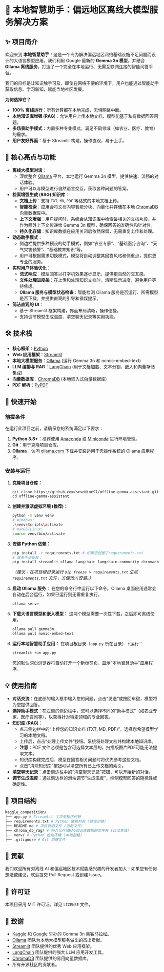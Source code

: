 # 🧠 本地智慧助手：偏远地区离线大模型服务解决方案

## ✨ 项目简介

欢迎来到 **本地智慧助手**！这是一个专为解决偏远地区网络基础设施不足问题而设计的大语言模型应用。我们利用 Google 最新的 **Gemma 3n 模型**，并结合 **Ollama 离线服务**，打造了一个完全在本地运行、无需互联网连接的智能问答平台。

我们的目标是让知识触手可及，即使在网络不便的环境下，用户也能通过智能助手获取信息、学习新知，赋能当地社区发展。

**为何选择它？**
- **100% 离线运行**：所有计算都在本地完成，无惧网络中断。
- **本地知识库增强 (RAG)**：允许用户上传本地文档，模型能基于私有数据回答问题。
- **多场景助手模式**：内置多种专业模式，满足不同领域（如农业、医疗、教育）的需求。
- **用户友好界面**：基于 Streamlit 构建，操作直观，易于上手。

## 🌟 核心亮点与功能

*   **离线大模型对话**：
    *   深度整合 [Ollama](https://ollama.com/) 平台，本地运行 Gemma 3n 模型，提供快速、流畅的对话体验。
    *   用户可以与模型进行自然语言交互，获取各种问题的答案。
*   **检索增强生成 (RAG) 知识库**：
    *   **文档上传**：支持 `TXT`, `MD`, `PDF` 等格式的本地文档上传。
    *   **智能检索**：应用会将文档内容智能分块、向量化并存储在本地 [ChromaDB](https://www.trychroma.com/) 向量数据库中。
    *   **上下文增强**：用户提问时，系统会从知识库中检索最相关的文档片段，并作为额外上下文传递给 Gemma 3n 模型，确保回答的准确性和针对性。
    *   **持久化存储**：知识库数据在应用关闭后依然保留，无需重复上传和处理。
*   **动态助手模式**：
    *   侧边栏提供多种预设的助手模式，例如“农业专家”、“基础医疗咨询”、“天气灾害预警”、“基础教育知识”等。
    *   用户可根据需求切换模式，模型将自动调整其回答风格和侧重点，提供更专业的服务。
*   **实时用户体验优化**：
    *   **流式响应**：模型回答以打字机效果逐步显示，提供更自然的交互感。
    *   **文件处理进度条**：在上传和处理知识文档时，清晰显示进度，避免用户等待焦虑。
    *   **Ollama 服务与模型状态检查**：智能检测 Ollama 服务是否运行、所需模型是否下载，并提供直观的引导和错误提示。
*   **简洁直观的 UI**：
    *   基于 Streamlit 框架构建，界面布局清晰，操作便捷。
    *   支持调节模型生成温度、清空聊天记录等实用功能。

## 🛠️ 技术栈

*   **核心框架**：[Python](https://www.python.org/)
*   **Web 应用框架**：[Streamlit](https://streamlit.io/)
*   **本地大模型服务**：[Ollama](https://ollama.com/) (运行 Gemma 3n 和 nomic-embed-text)
*   **LLM 编排与 RAG**：[LangChain](https://www.langchain.com/) (用于文档加载、文本分割、嵌入和向量存储集成)
*   **向量数据库**：[ChromaDB](https://www.trychroma.com/) (本地嵌入式向量数据库)
*   **PDF 解析**：[PyPDF](https://pypdf.readthedocs.io/en/stable/)

## 🚀 快速开始

### 前提条件

在运行此项目之前，请确保您的系统满足以下要求：

1.  **Python 3.8+**：推荐使用 [Anaconda](https://www.anaconda.com/products/individual) 或 [Miniconda](https://docs.conda.io/en/latest/miniconda.html) 进行环境管理。
2.  **Git**：用于克隆项目仓库。
3.  **Ollama**：访问 [ollama.com](https://ollama.com/) 下载并安装适用于您操作系统的 Ollama 应用程序。

### 安装与运行

1.  **克隆项目仓库：**
    ```bash
    git clone https://github.com/seveNine97/offline-gemma-assistant.git # 请替换为您的实际仓库名
    cd offline-gemma-assistant
    ```

2.  **创建并激活虚拟环境 (推荐)：**
    ```bash
    python -m venv venv
    # Windows:
    .\venv\Scripts\activate
    # macOS/Linux:
    source venv/bin/activate
    ```

3.  **安装 Python 依赖：**
    ```bash
    pip install -r requirements.txt # 如果您创建了requirements.txt
    # 或者手动安装：
    pip install streamlit ollama langchain langchain-community chromadb pypdf
    ```
    *（建议：在项目根目录运行 `pip freeze > requirements.txt` 生成 `requirements.txt` 文件，方便他人安装。）*

4.  **启动 Ollama 服务：**
    在您的命令行中运行以下命令。Ollama 桌面应用通常会自动在后台运行，如果已运行则无需重复执行。
    ```bash
    ollama serve
    ```

5.  **下载大语言模型和嵌入模型：**
    这两个模型需要一次性下载，之后即可离线使用。
    ```bash
    ollama pull gemma3n
    ollama pull nomic-embed-text
    ```

6.  **运行本地智慧助手应用：**
    在项目根目录（`app.py` 所在目录）下运行：
    ```bash
    streamlit run app.py
    ```
    您的默认网页浏览器将自动打开一个新标签页，显示“本地智慧助手”应用程序。

## 💡 使用指南

*   **对话交流**：在底部的输入框中输入您的问题，点击“发送”或按回车键，模型将为您提供回答。
*   **选择助手模式**：在左侧的侧边栏中，您可以选择不同的“助手模式”（如农业专家、医疗咨询等），以获得针对特定领域的专业回答。
*   **知识库 (RAG)**：
    *   点击侧边栏中的“上传您的知识文档 (TXT, MD, PDF)”，选择您希望模型学习的本地文档。
    *   上传后，点击“处理上传文件”按钮。系统将处理文档并构建本地知识库。
    *   **注意**：PDF 文件必须是包含可选择文本层的，扫描版图片PDF可能无法提取文本。
    *   知识库构建完成后，模型在回答相关问题时将优先参考这些文档。
    *   点击“清除知识库”按钮可以清空所有已上传文档的索引。
*   **清空聊天记录**：点击侧边栏中的“清空聊天记录”按钮，可以开始新的对话。
*   **调节生成温度**：通过侧边栏的滑块调节“生成温度”，控制模型回答的随机性或确定性。

## 📂 项目结构

```bash
kaggle_competition/
├── app.py # Streamlit 主应用程序代码
├── requirements.txt # Python 依赖列表 (建议创建)
├── README.md # 项目说明文件 (当前文件)
├── chroma_db_rag/ # 持久化存储RAG知识库数据的文件夹 (自动生成)
├── venv/ # Python 虚拟环境 (本地创建)
├── .gitignore # Git 忽略文件 
```

## 🤝 贡献

我们欢迎所有对离线 AI 和偏远地区技术赋能感兴趣的开发者加入！如果您有任何想法或建议，欢迎提交 Pull Request 或创建 Issue。

## 📜 许可证

本项目采用 MIT 许可证。详见 `LICENSE` 文件。

## 🙏 致谢

*   [Kaggle](https://www.kaggle.com/) 和 [Google](https://about.google/) 举办的 Gemma 3n 黑客马拉松。
*   [Ollama](https://ollama.com/) 团队为本地大模型服务做出的杰出贡献。
*   [Streamlit](https://streamlit.io/) 团队提供的优秀 Web 应用框架。
*   [LangChain](https://www.langchain.com/) 团队提供的强大 LLM 应用开发工具。
*   [ChromaDB](https://www.trychroma.com/) 团队提供的易用向量数据库。
*   所有开源社区的贡献者。
